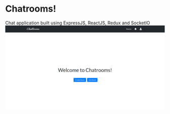 # Chatrooms!
Chat application built using ExpressJS, ReactJS, Redux and SocketIO
![Chatrooms' Landing Page](assets/chatrooms.png?raw=true "Chatrooms' Landing Page")
